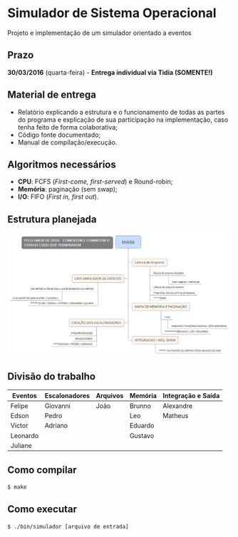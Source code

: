 Simulador de Sistema Operacional
================================

Projeto e implementação de um simulador orientado a eventos

## Prazo

**30/03/2016** (quarta-feira) - **Entrega individual via Tidia (SOMENTE!)**

## Material de entrega

- Relatório explicando a estrutura e o funcionamento de todas as partes do programa e explicação de sua participação na implementação, caso tenha feito de forma colaborativa;
- Código fonte documentado;
- Manual de compilação/execução.

## Algoritmos necessários 

- **CPU**: FCFS (*First-come, first-served*) e Round-robin;
- **Memória**: paginação (sem swap);
- **I/O**: FIFO (*First in, first out*).

## Estrutura planejada

![Diagrama da estrutura do projeto](projeto/estrutura.png?raw=true)

## Divisão do trabalho

|Eventos|Escalonadores|Arquivos|Memória|Integração e Saída|
|---|---|---|---|---|
|Felipe|Giovanni|João|Brunno|Alexandre|
|Edson|Pedro||Leo|Matheus|
|Victor|Adriano||Eduardo||
|Leonardo|||Gustavo||
|Juliane|

## Como compilar

```sh
$ make
```

## Como executar

```sh
$ ./bin/simulador [arquivo de entrada]
```
